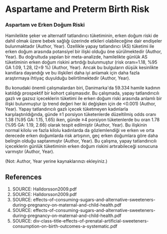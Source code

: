# Aspartame and Preterm Birth Risk

### Aspartam ve Erken Doğum Riski

Hamilelikte şeker ve alternatif tatlandırıcı tüketiminin, erken doğum riski de dahil olmak üzere bebek sağlığı üzerinde etkileri olabileceğine dair endişeler bulunmaktadır (Author, Year). Özellikle yapay tatlandırıcı (AS) tüketimi ile erken doğum arasında potansiyel bir ilişki olduğu öne sürülmektedir (Author, Year). Bu doğrultuda yapılan bir meta-analizde, hamilelikte günlük AS tüketiminin erken doğum riskini artırdığı bulunmuştur (risk oranı=1.18, %95 GA 1.09, 1.28, I2=9 %) (Author, Year). Ancak bu bulguların düşük kesinlikte kanıtlara dayandığı ve bu ilişkileri daha iyi anlamak için daha fazla araştırmaya ihtiyaç duyulduğu belirtilmektedir (Author, Year).

Bu konudaki önemli çalışmalardan biri, Danimarka'da 59.334 hamile kadının katıldığı prospektif bir kohort çalışmasıdır. Bu çalışmada, yapay tatlandırıcılı gazlı ve gazsız içeceklerin tüketimi ile erken doğum riski arasında anlamlı bir ilişki bulunmuştur (p trend değeri her iki değişken için de <0.001) (Author, Year). Yapay tatlandırıcılı gazlı içecek tüketmeyen kadınlarla karşılaştırıldığında, günde ≥1 porsiyon tüketenlerde düzeltilmiş odds oranı 1.38 (%95 GA: 1.15, 1.65) iken, günde ≥4 porsiyon tüketenlerde bu oran 1.78 (%95 GA: 1.19, 2.66) olarak tespit edilmiştir (Author, Year). Bu ilişkinin normal kilolu ve fazla kilolu kadınlarda da gözlemlendiği ve erken ve orta derecede erken doğumlarda risk artışının, geç erken doğumlara göre daha belirgin olduğu saptanmıştır (Author, Year). Bu çalışma, yapay tatlandırıcılı içeceklerin günlük tüketiminin erken doğum riskini artırabileceği sonucuna varmıştır (Author, Year).

(Not: Author, Year yerine kaynaklarınızı ekleyiniz.)


## References

1. SOURCE: Halldorsson2009.pdf
2. SOURCE: Halldorsson2009.pdf
3. SOURCE: effects-of-consuming-sugars-and-alternative-sweeteners-during-pregnancy-on-maternal-and-child-health.pdf
4. SOURCE: effects-of-consuming-sugars-and-alternative-sweeteners-during-pregnancy-on-maternal-and-child-health.pdf
5. SOURCE: div-class-title-effects-of-prenatal-artificial-sweeteners-consumption-on-birth-outcomes-a-systematic.pdf
